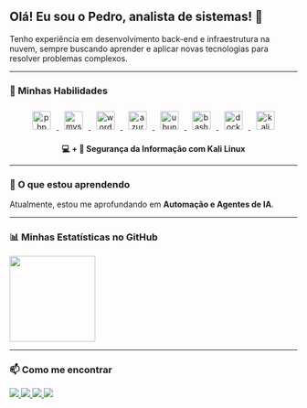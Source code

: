 ## Olá! Eu sou o Pedro, analista de sistemas! 👋

Tenho experiência em desenvolvimento back-end e infraestrutura na nuvem, sempre buscando aprender e aplicar novas tecnologias para resolver problemas complexos.

---

### 🚀 Minhas Habilidades

<p align="center">
  <a href="https://www.php.net" target="_blank"> 
    <img src="https://cdn.jsdelivr.net/gh/devicons/devicon/icons/php/php-original.svg" alt="php" width="32" height="32" style="margin: 10px;"/> 
  </a>
  <a href="https://www.mysql.com/" target="_blank"> 
    <img src="https://cdn.jsdelivr.net/gh/devicons/devicon/icons/mysql/mysql-original-wordmark.svg" alt="mysql" width="32" height="32" style="margin: 10px;"/> 
  </a>
  <a href="https://wordpress.org" target="_blank"> 
    <img src="https://cdn.jsdelivr.net/gh/devicons/devicon/icons/wordpress/wordpress-plain.svg" alt="wordpress" width="32" height="32" style="margin: 10px;"/> 
  </a>
  <a href="https://azure.microsoft.com/pt-br/" target="_blank"> 
    <img src="https://cdn.jsdelivr.net/gh/devicons/devicon/icons/azure/azure-original.svg" alt="azure" width="32" height="32" style="margin: 10px;"/> 
  </a>
  <a href="https://www.ubuntu.com" target="_blank"> 
    <img src="https://cdn.jsdelivr.net/gh/devicons/devicon/icons/ubuntu/ubuntu-plain.svg" alt="ubuntu" width="32" height="32" style="margin: 10px;"/> 
  </a>
  <a href="https://www.gnu.org/software/bash/" target="_blank"> 
    <img src="https://cdn.jsdelivr.net/gh/devicons/devicon/icons/bash/bash-original.svg" alt="bash" width="32" height="32" style="margin: 10px;"/> 
  </a>
  <a href="https://www.docker.com/" target="_blank"> 
    <img src="https://cdn.jsdelivr.net/gh/devicons/devicon/icons/docker/docker-original-wordmark.svg" alt="docker" width="32" height="32" style="margin: 10px;"/> 
  </a>
  <a href="https://www.kali.org/" target="_blank"> 
    <img src="https://cdn.jsdelivr.net/gh/devicons/devicon/icons/debian/debian-original.svg" alt="kali linux" width="32" height="32" style="margin: 10px;"/> 
  </a>
</p>
<p align="center"><strong>💻 + 🔐 Segurança da Informação com Kali Linux</strong></p>


---

### 🌱 O que estou aprendendo

Atualmente, estou me aprofundando em **Automação e Agentes de IA**.

---

### 📊 Minhas Estatísticas no GitHub

<div align="left">
  <img height="150" src="https://github-readme-stats.vercel.app/api/top-langs/?username=pedrohsmelo&layout=compact&langs_count=7&theme=dracula&hide_border=true"/>
</div>

---

### 📫 Como me encontrar

<p align="left">
  <a href="https://www.linkedin.com/in/pedro-h-melo/" target="_blank">
    <img src="https://img.shields.io/badge/-LinkedIn-%230077B5?style=for-the-badge&logo=linkedin&logoColor=white">
  </a>
  <a href="mailto:pedro.hsmelo@hotmail.com">
    <img src="https://img.shields.io/badge/Email-D14836?style=for-the-badge&logo=gmail&logoColor=white">
  </a>
  <a href="https://www.youtube.com/channel/UCe2qhKRj24PMiJRMe7-7TFA" target="_blank">
    <img src="https://img.shields.io/badge/YouTube-FF0000?style=for-the-badge&logo=youtube&logoColor=white">
  </a>
  <a href="https://www.instagram.com/cyber.rasta/" target="_blank">
    <img src="https://img.shields.io/badge/-Instagram-%23E4405F?style=for-the-badge&logo=instagram&logoColor=white">
  </a>
</p>
